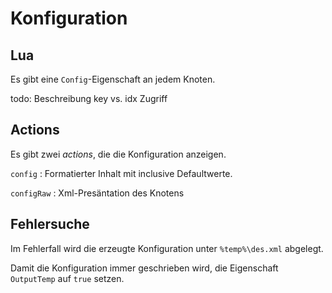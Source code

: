 ﻿# Konfiguration

## Lua

Es gibt eine `Config`-Eigenschaft an jedem Knoten.

todo: Beschreibung key vs. idx Zugriff

## Actions

Es gibt zwei *actions*, die die Konfiguration anzeigen.

`config`
: Formatierter Inhalt mit inclusive Defaultwerte.

`configRaw`
: Xml-Presäntation des Knotens


## Fehlersuche

Im Fehlerfall wird die erzeugte Konfiguration unter `%temp%\des.xml` abgelegt.

Damit die Konfiguration immer geschrieben wird, die Eigenschaft `OutputTemp` auf `true` setzen.